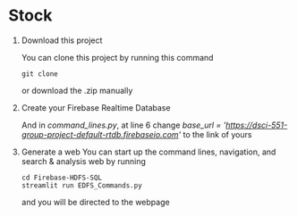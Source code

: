 # Stock #
1. Download this project

    You can clone this project by running this command
  
    ```shell
    git clone 
    ```
    
    or download the .zip manually
    
2. Create your Firebase Realtime Database
    
    And in *command_lines.py*, at line 6 change *base_url = 'https://dsci-551-group-project-default-rtdb.firebaseio.com'* to the link of yours

3. Generate a web
    You can start up the command lines, navigation, and search & analysis web by running
    
    ```shell
    cd Firebase-HDFS-SQL
    streamlit run EDFS_Commands.py
    ```
    
    and you will be directed to the webpage
